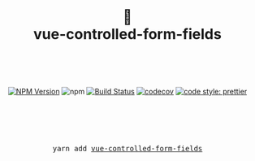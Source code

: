 <div align="center">
  <h1>
    <br/>
    <br/>
    🙌
    <br />
    vue-controlled-form-fields
    <br />
    <br />
    <br />
  </h1>

[![NPM Version](https://img.shields.io/npm/v/vue-controlled-form-fields.svg?style=flat)](https://www.npmjs.com/package/vue-controlled-form-fields)
![npm](https://img.shields.io/npm/dw/vue-controlled-form-fields)
[![Build Status](https://travis-ci.com/alirezavalizade/vue-controlled-form-fields.svg?token=h4WVYN9AxSAEz9ZViSGz&branch=master)](https://travis-ci.com/alirezavalizade/vue-controlled-form-fields)
[![codecov](https://codecov.io/gh/alirezavalizade/vue-controlled-form-fields/branch/master/graph/badge.svg?token=vrLCyAepmW)](https://codecov.io/gh/alirezavalizade/vue-controlled-form-fields)
[![code style: prettier](https://img.shields.io/badge/code_style-prettier-ff69b4.svg?style=flat-square)](https://github.com/prettier/prettier)

  <br />
  <br />
  <br />
  <br />
  <pre>yarn add <a href="https://www.npmjs.com/package/vue-controlled-form-fields">vue-controlled-form-fields</a></pre>
  <br />
  <br />
  <br />
  <br />
  <br />
</div>
